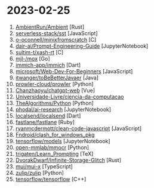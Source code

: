 # 2023-02-25

1. [AmbientRun/Ambient](https://github.com/AmbientRun/Ambient "The multiplayer game engine") [Rust]
2. [serverless-stack/sst](https://github.com/serverless-stack/sst "💥 SST makes it easy to build full-stack serverless apps.") [JavaScript]
3. [o-oconnell/minixfromscratch](https://github.com/o-oconnell/minixfromscratch "Development and compilation setup for the book version of MINIX (3.1.0) on QEMU") [C]
4. [dair-ai/Prompt-Engineering-Guide](https://github.com/dair-ai/Prompt-Engineering-Guide "🐙 Guides, papers, lecture, and resources for prompt engineering") [JupyterNotebook]
5. [sultim-t/xash-rt](https://github.com/sultim-t/xash-rt "Fork of the Xash3D FWGS with a real-time path tracing") [C]
6. [mjl-/mox](https://github.com/mjl-/mox "modern full-featured open source secure mail server for low-maintenance self-hosted email") [Go]
7. [immich-app/immich](https://github.com/immich-app/immich "Self-hosted photo and video backup solution directly from your mobile phone.") [Dart]
8. [microsoft/Web-Dev-For-Beginners](https://github.com/microsoft/Web-Dev-For-Beginners "24 Lessons, 12 Weeks, Get Started as a Web Developer") [JavaScript]
9. [itwanger/toBeBetterJavaer](https://github.com/itwanger/toBeBetterJavaer "一份通俗易懂、风趣幽默的Java学习指南，内容涵盖Java基础、Java并发编程、Java虚拟机、Java企业级开发、Java面试等核心知识点。学Java，就认准Java程序员进阶之路😄") [Java]
10. [prowler-cloud/prowler](https://github.com/prowler-cloud/prowler "Prowler is an Open Source Security tool to perform Cloud Security best practices assessments, audits, incident response, continuous monitoring, hardening and forensics readiness. It contains hundreds of controls covering CIS, PCI-DSS, ISO27001, GDPR, HIPAA, FFIEC, SOC2, AWS FTR, ENS and custom security frameworks.") [Python]
11. [Chanzhaoyu/chatgpt-web](https://github.com/Chanzhaoyu/chatgpt-web "用 express 和 vue3 搭建的同时支持 `openAI Key` 和 `网页 accessToken` 的 ChatGPT 演示网页") [Vue]
12. [Universidade-Livre/ciencia-da-computacao](https://github.com/Universidade-Livre/ciencia-da-computacao "🎓 Um caminho para a educação autodidata em Ciência da Computação!") 
13. [TheAlgorithms/Python](https://github.com/TheAlgorithms/Python "All Algorithms implemented in Python") [Python]
14. [phodal/ai-research](https://github.com/phodal/ai-research "【🔞🔞🔞 内含不适合未成年人阅读的图片】基于我擅长的编程、绘画、写作展开的 AI 探索和总结：StableDiffusion 是一种强大的图像生成模型，能够通过对一张图片进行演化来生成新的图片。ChatGPT 是一个基于 Transformer 的语言生成模型，它能够自动为输入的主题生成合适的文章。而 Github Copilot 是一个智能编程助手，能够加速日常编程活动。") [JupyterNotebook]
15. [localsend/localsend](https://github.com/localsend/localsend "An open source cross-platform alternative to AirDrop") [Dart]
16. [fastlane/fastlane](https://github.com/fastlane/fastlane "🚀 The easiest way to automate building and releasing your iOS and Android apps") [Ruby]
17. [ryanmcdermott/clean-code-javascript](https://github.com/ryanmcdermott/clean-code-javascript "🛁 Clean Code concepts adapted for JavaScript") [JavaScript]
18. [Fndroid/clash_for_windows_pkg](https://github.com/Fndroid/clash_for_windows_pkg "A Windows/macOS GUI based on Clash") 
19. [tensorflow/models](https://github.com/tensorflow/models "Models and examples built with TensorFlow") [JupyterNotebook]
20. [open-mmlab/mmocr](https://github.com/open-mmlab/mmocr "OpenMMLab Text Detection, Recognition and Understanding Toolbox") [Python]
21. [trigaten/Learn_Prompting](https://github.com/trigaten/Learn_Prompting "") [TeX]
22. [DvorakDwarf/Infinite-Storage-Glitch](https://github.com/DvorakDwarf/Infinite-Storage-Glitch "ISG lets you use YouTube as cloud storage for ANY files, not just video") [Rust]
23. [mui/mui-x](https://github.com/mui/mui-x "MUI X: Advanced and powerful React components for complex use-cases.") [TypeScript]
24. [zulip/zulip](https://github.com/zulip/zulip "Zulip server and web application. Open-source team chat that helps teams stay productive and focused.") [Python]
25. [tensorflow/tensorflow](https://github.com/tensorflow/tensorflow "An Open Source Machine Learning Framework for Everyone") [C++]
